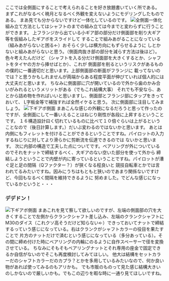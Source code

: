 ここでは全側面にすることで考えられることを好き放題書いていく所である。
まずこれがなるべく暁月となるべく外観を変えないようにモデリングしたものである。
まあ見ても分からないですけど一体化しているのです。
![全側面一体化](https://raw.githubusercontent.com/yoshiharatakuya/gearboxinteglation/master/sharephoto/%E5%85%A8%E5%81%B4%E9%9D%A2.png)
組み立て方法としてはシャフトのまでの組み立ては今までと変わらずに行うことができます。
上フランジから出ている小ギア部の部分だけ側面部を削り大ギア等を仮組みしたギアボをスライドして
することで組みあがることになっている（組みあがらないと困る←）おそらく少しは横方向にもずらせるように
しとかないと組みあがらないと思う。（側面肉抜き部の部分を減らす方法は後ほど）。色々考えたんだけど
（シャフトを入る分だけ側面部を大きくするとか、シャフトをタイヤの方から挿せばとか）、これが
側面部を削るというリスクがあるものの僕的に一番適切だと思います。上部側面部の断面がフランジに
載ってないのでは？と思うかもしれませんが両端からある程度平面が伸びていれば個人的には大丈夫だと思います。
ちなみに側面部に穴が開いているので外から歯のかみ合いがみれるというメリットがある（でもこれ結構大事）
それでも不安なら、あとから詰め物を作ればいいと思いますし、側面部とフランジ部にタップをきっておいて、
L字板金等で補強すれば全然イケると思う。
次に側面部に注目してみましょう。
 ![下ギアボ側面](https://raw.githubusercontent.com/yoshiharatakuya/gearboxinteglation/master/sharephoto/%E4%B8%8B%E3%82%AE%E3%82%A2%E3%83%9C%E5%81%B4%E9%9D%A2.png)
 まあこんな感じの外観になるだろうと思って作ったのですが、全側面にして一番いえることはねじり剛性が各段に上昇するということです。
 １６構造設計曰く切れているものに比べて１０倍ぐらいは上がるということなので（後日計算します。）だいぶ変わるのではないかと思います。
 あとは内側にもフィレットを付けることができるということですね。パイロットの入力するねじりに対してより滑らかに剪断流を伝達できるのでは
 ないかと思います。
次に内部の構造で工夫した点についてです。ベアリングが外についているのでそれをナットで締結するべく、大ギアのない空いた部分を使って外から
締結しようということで内壁が内に寄っているということですね。パイロットが漕ぐ足と足の間隔（Qファクター？）が狭くなる程良いと
競技自転車とかでは言われてるみたいですね。因みにうちはもともと狭いのであまり関係ないですけど、今回もなるべく間隔を維持できるように
努めました。でどんな感じになっているかというと・・・
### デデドン！
![下ギアボ側面](https://raw.githubusercontent.com/yoshiharatakuya/gearboxinteglation/master/sharephoto/%E4%B8%8B%E3%82%AE%E3%82%A2%E3%83%9C%E8%A9%B3%E7%B4%B0%E5%9B%B3.jpg)
まあこれを見て察して欲しいのですが、左端の側面部の穴を大きくすることで左側からクランクシャフト差し込み、左端のクランクシャフトに
M30のダイス（これクソ高そうだけど知らない←）できっておいてナットで締結するっていう感じになっている。右はクランクがシャフトカラーの役目を果たすことで
片方のナットだけで済むという感じになっている（多分あっている）。その間に締め付けた時にベアリングの内輪にのるように自作スペーサーで径を変換させている。
ちなみにそもそもベアリングナットとそれ専用の座金で固定できるか自信がないのでそこも再度検討してみてほしい。
他大は結構をセットカラーだのシャフトカラーだのカプラ？とかを多用しているみたいなので、何か良い物があれば使ってみるのもアリかも。
でも市販のものって見た感じ結構大きいのしかないので厳しいかも。でもこの辺りを暇な時に一通り見てほしいですね。
